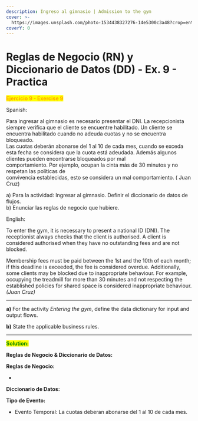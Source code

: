 ```yaml
---
description: Ingreso al gimnasio | Admission to the gym
cover: >-
  https://images.unsplash.com/photo-1534438327276-14e5300c3a48?crop=entropy&cs=srgb&fm=jpg&ixid=M3wxOTcwMjR8MHwxfHNlYXJjaHwxfHxBZG1pc3Npb24lMjB0byUyMHRoZSUyMGd5bXxlbnwwfHx8fDE3NDUwNTE2NDF8MA&ixlib=rb-4.0.3&q=85
coverY: 0
---
```


# Reglas de Negocio (RN) y Diccionario de Datos (DD) - Ex. 9 - Practica

<mark style="color:orange;">**Ejercicio 9 - Exercise 9**</mark>

Spanish:

Para ingresar al gimnasio es necesario presentar el DNI. La recepcionista siempre verifica que el cliente se&#x20;encuentre habilitado. Un cliente se encuentra habilitado cuando no adeuda cuotas y no se encuentra&#x20;bloqueado. \
Las cuotas deberán abonarse del 1 al 10 de cada mes, cuando se exceda esta fecha se&#x20;considera que la cuota está adeudada. Además algunos clientes pueden encontrarse bloqueados por mal\
comportamiento. Por ejemplo, ocupan la cinta más de 30 minutos y no respetan las políticas de\
convivencia establecidas, esto se considera un mal comportamiento. ( Juan Cruz)

a) Para la actividad: Ingresar al gimnasio. Definir el diccionario de datos de flujos.\
b) Enunciar las reglas de negocio que hubiere.

English:

To enter the gym, it is necessary to present a national ID (DNI). The receptionist always checks that the client is authorised. A client is considered authorised when they have no outstanding fees and are not blocked.

Membership fees must be paid between the 1st and the 10th of each month; if this deadline is exceeded, the fee is considered overdue. Additionally, some clients may be blocked due to inappropriate behaviour. For example, occupying the treadmill for more than 30 minutes and not respecting the established policies for shared space is considered inappropriate behaviour. _(Juan Cruz)_

***

**a)** For the activity _Entering the gym_, define the data dictionary for input and output flows.

**b)** State the applicable business rules.

***

<mark style="color:green;">**Solution:**</mark>

**Reglas de Negocio & Diccionario de Datos:**

**Reglas de Negocio:**

*

**Diccionario de Datos:**



**Tipo de Evento:**&#x20;

* Evento Temporal: La cuotas deberan abonarse del 1 al 10 de cada mes.&#x20;
